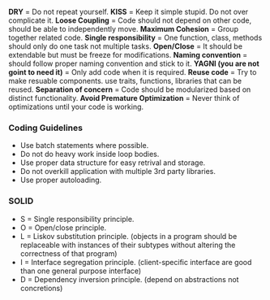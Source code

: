 **DRY** = Do not repeat yourself.
**KISS** = Keep it simple stupid. Do not over complicate it.
**Loose Coupling** = Code should not depend on other code, should be able to independently move.
**Maximum Cohesion** = Group together related code.
**Single responsibility** = One function, class, methods should only do one task not multiple tasks.
**Open/Close** = It should be extendable but must be freeze for modifications.
**Naming convention** =  should follow proper naming convention and stick to it.
**YAGNI (you are not goint to need it)** = Only add code when it is required.
**Reuse code** = Try to make resuable components. use traits, functions, libraries that can be reused.
**Separation of concern** = Code should be modularized based on distinct functionality.
**Avoid Premature Optimization** = Never think of optimizations until your code is working.

### Coding Guidelines
- Use batch statements where possible.
- Do not do heavy work inside loop bodies.
- Use proper data structure for easy retrival and storage.
- Do not overkill application with multiple 3rd party libraries.
- Use proper autoloading.


### SOLID
- S = Single responsibility principle.
- O = Open/close principle.
- L = Liskov substitution principle. (objects in a program should be replaceable with instances of their subtypes without altering the correctness of that program)
- I = Interface segregation principle. (client-specific interface are good than one general purpose interface)
- D = Dependency inversion principle. (depend on abstractions not concretions)
